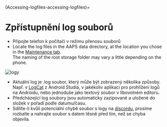 (Accessing-logfiles-accessing-logfiles)=

# Zpřístupnění log souborů

* Připojte telefon k počítači v režimu přenosu souborů
* Locate the log files in the AAPS data directory, at the location you chose in the [Maintenance tab](#preferences-maintenance-logdirectory).  
    The naming of the root storage folder may vary a little depending on the phone.

![logy](../images/aapslog.png)

* Aktuální log je .log soubor, který může být zobrazený několika způsoby. Např. v [LogCat](https://developer.android.com/studio/debug/am-logcat.html) z Android Studia, v jakékoliv aplikaci pro prohlížení logů na Androidu, nebo jednoduše jako textový soubor v libovolném editoru. 
* Předcházející log soubory jsou automaticky zazipované a uložené do složek v pořadí podle datumu/času. 
* Sdílíte-li kvůli potenciální chybě soubor s logy na [discordu](https://discord.gg/4fQUWHZ4Mw), prosíme rozbalte a nahrajte soubor s datem těsně před tím, než se chyba objevila.